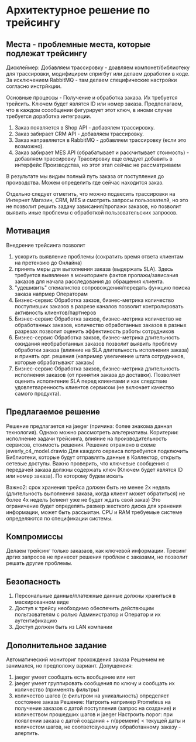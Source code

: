 # Архитектурное решение по трейсингу

## Места - проблемные места, которые подлежат трейсингу

Дисклеймер: 
Добавляем трассировку - доавляем компонет/библиотеку для трассировки, модифицирем спригбут или делаем доработки в коде.
За исключением RabbitMQ - там делаем специфические настройки согласно инстрйкции.

Основные процессы - Получение и обработка заказа. Их требуется трейсить.
Ключем будет являтся ID или номер заказа.
Предполагаем, что в каждом ссообщении фигурирует этот ключ, в иноми случае требуется доработка интеграции.
1. Заказ появляется в Shop API - добавялем трассировку. 
2. Заказ забирает CRM API - добавляем трассировку. 
3. Заказ направляется в RabbitMQ -  добавляем трассировку (если это возможно).
4. Заказ забирает MES API  (обрабатывает и рассчитывает стоимость) - добавляем трассировку
Трассировку еще следует добавить в интерфейс Производства, но этот этап сейчас не рассматриваем

В результате мы видим полный путь заказа от поступления до проиводства. Можем определить где сейчас находится заказ.

Отдельно следует отметить, что можно подвесить трассировки на Интернет Магазин, CRM, MES и смотреть запросы пользователй, но это не позволит решить задачу зависания/пропажи заказов, но позволит выявить иные проблемы с обработкой пользовательских запросов.

## Мотивация

Внедрение трейсинга позволит
1. ускорить выявление проблемы (сократить время ответа клиентам на претензию до Онлайна) 
2. принять меры для выполнения заказа (выдержать SLA). Здесь требуется выявление в мониторинге фактов пропажи/зависания заказов для начала расследования до обращения клиента.
3. "удешивить" спеиалистов сопровождения/передать функцию поиска заказа напрмер Операторам 
4. Бизнес-сервис Обработка закзов, бизнес-метрика количество поступивших заказов в разрезе каналов позволит контролировать активность клиентов/партнеров
5. Бизнес-сервис Обработка закзов, бизнес-метрика количество не обработанных заказов, количество обработанных заказов в разных разрезах позволит оценить эффектиность работы сотрудников
6. Бизнес-сервис Обработка закзов, бизнес-метрика длительность ожидания необработанных заказов позволит выявить проблему обработки заказа (влияние на SLA длительность исполнения заказа) и принять орг. решения (например увеличение штата сотрудников, которые обрабатывают заказы)
7. Бизнес-сервис Обработка закзов, бизнес-метрика длительность исполнения заказов (от принятия заказа до доставки). Позволяет оценить исполнгение SLA перед клиентами и как следствие удовлетваренность клиентов сервисом (не включает качество самого продукта).

## Предлагаемое решение

Решение предлагается на jaeger (причина: более знакома данная технология). Однако можно рассмотреть альтернативы.
Коритерии: исполнение задачи трейсинга, влияние на производительность сервисов, стоимость решения.
Решение отражено в схеме jewerly_c4_model.drawio 
Для каждого сервиса потребуется подключить Библиотеки, которые будут отправлять данные в Коллектор, открыть сетевые доступы.
Важно проверить, что ключевые сообщения с передачей заказа должны содержать ключ (Ключем будет являтся ID или номер заказа). По которому будем искать

Важно2: срок хранения трейса должен быть не менее 2х недель (длительность выполнения заказа, когда клиент может обратиться)
не более 4х недель (клиент уже не будет ждать свой заказ)
Это ограничение будет определять размер жесткого диска для хранения информации, может быть рассыитан.
CPU и RAM требуемые системе определяются по спецификации системы.

## Компромиссы

Делаем трейсинг только заказаов, как ключевой информации. 
Тресинг дргих запросов не принесет решения проблем с заказами, но позволит решать другие проблемы.

## Безопасность

1. Персональные данные/платежные данные должны храниться в маскированном виде
2. Доступ к трейсу необходимо обеспечить действющим польтзователям с ролью Администратор и Оператор и их аутентификацию
3. Доступ должен быть из LAN компании

## Дополнительное задание

Автоматический мониториг прохождения заказа
Решением не занимался, но предположу вариант. 
Допущенеия:
1. jaeger умеет сообщать есть вообщение или нет
2. jaeger умеет группировать сообщения по ключу и сообщать их количество (применять фильтры)
3. количество шагов (с фильтром на уникальность) определяет состояние заказа
Решение: 
Натроить например Prometeus на получение заказов с датой поступления (запрос на создание) и количеством прошедших шагов и jaeger
Настроить порог: при появлении заказа с датой создания + n(времени) < текущей даты и количестом шагов, не соответсвующему обработанному заказу - алертить.

